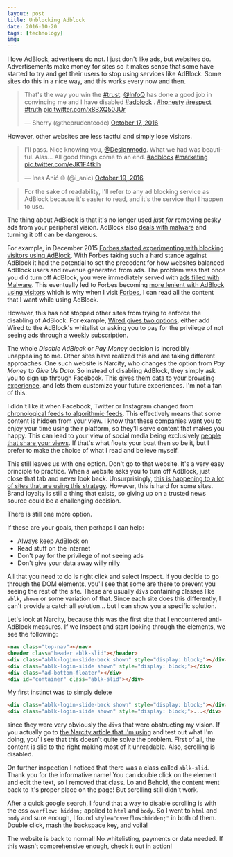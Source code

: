 ```yaml
---
layout: post
title: Unblocking Adblock
date: 2016-10-20
tags: [technology]
img:
---
```


I love [AdBlock](https://getadblock.com/), advertisers do not. I just don't like ads, but websites do. Advertisements make money for sites so it makes sense that some have started to try and get their users to stop using services like AdBlock. Some sites do this in a nice way, and this works every now and then.

<blockquote class="twitter-tweet" data-lang="en"><p lang="en" dir="ltr">That&#39;s the way you win the <a href="https://twitter.com/hashtag/trust?src=hash">#trust</a>. <a href="https://twitter.com/InfoQ">@InfoQ</a> has done a good job in convincing me and I have disabled <a href="https://twitter.com/hashtag/adblock?src=hash">#adblock</a> . <a href="https://twitter.com/hashtag/honesty?src=hash">#honesty</a> <a href="https://twitter.com/hashtag/respect?src=hash">#respect</a> <a href="https://twitter.com/hashtag/truth?src=hash">#truth</a> <a href="https://t.co/x8BXQ50JUr">pic.twitter.com/x8BXQ50JUr</a></p>&mdash; Sherry (@theprudentcode) <a href="https://twitter.com/theprudentcode/status/787893895271186432">October 17, 2016</a></blockquote>
<script async src="//platform.twitter.com/widgets.js" charset="utf-8"></script>

However, other websites are less tactful and simply lose visitors.

<blockquote class="twitter-tweet" data-lang="en"><p lang="en" dir="ltr">I&#39;ll pass. Nice knowing you, <a href="https://twitter.com/Designmodo">@Designmodo</a>. What we had was beautiful. Alas... All good things come to an end. <a href="https://twitter.com/hashtag/adblock?src=hash">#adblock</a> <a href="https://twitter.com/hashtag/marketing?src=hash">#marketing</a> <a href="https://t.co/eJK1F4tkIh">pic.twitter.com/eJK1F4tkIh</a></p>&mdash; Ines Anić 🌐 (@i_anic) <a href="https://twitter.com/i_anic/status/788818055254122496">October 19, 2016</a></blockquote>
<script async src="//platform.twitter.com/widgets.js" charset="utf-8"></script>

> For the sake of readability, I'll refer to any ad blocking service as AdBlock because it's easier to read, and it's the service that I happen to use.

The thing about AdBlock is that it's no longer used _just for_ removing pesky ads from your peripheral vision. AdBlock also [deals with malware](http://www.makeuseof.com/tag/adblock-protect-browser-malware/) and turning it off can be dangerous.

For example, in December 2015 [Forbes started experimenting with blocking visitors using AdBlock](http://www.wsj.com/articles/forbes-tests-new-tactics-to-combat-ad-blocking-1463133628). With Forbes taking such a hard stance against AdBlock it had the potential to set the precedent for how websites balanced AdBlock users and revenue generated from ads. The problem was that once you did turn off AdBlock, you were immediately served with [ads filled with Malware](http://www.networkworld.com/article/3021113/security/forbes-malware-ad-blocker-advertisements.html). This eventually led to Forbes becoming [more lenient with AdBlock using visitors](http://www.niemanlab.org/2016/06/forbes-has-quit-bugging-some-people-about-their-adblockers/) which is why when I visit [Forbes](http://www.forbes.com/), I can read all the content that I want while using AdBlock.

However, this has not stopped other sites from trying to enforce the disabling of AdBlock. For example, [Wired gives two options](https://www.wired.com/how-wired-is-going-to-handle-ad-blocking/), either add Wired to the AdBlock's whitelist or asking you to pay for the privilege of not seeing ads through a weekly subscription.

The whole _Disable AdBlock_ or _Pay Money_ decision is incredibly unappealing to me. Other sites have realized this and are taking different approaches. One such website is Narcity, who changes the option from _Pay Money_ to _Give Us Data_. So instead of disabling AdBlock, they simply ask you to sign up through Facebook. [This gives them data to your browsing experience](http://www.narcitymedia.com/blog/addressed-ad-blockers-happened/), and lets them customize your future experiences. I'm not a fan of this.

I didn't like it when Facebook, Twitter or Instagram changed from [chronological feeds to algorithmic feeds](http://www.makeuseof.com/tag/how-and-why-to-disable-algorithmic-feeds-on-twitter-instagram-and-facebook/). This effectively means that some content is hidden from your view. I know that these companies want you to enjoy your time using their platform, so they'll serve content that makes you happy. This can lead to your view of social media being exclusively [people that share your views](http://www.forbes.com/sites/stevenrosenbaum/2016/05/31/the-facebook-curation-controversy/#28a5f8f34207). If that's what floats your boat then so be it, but I prefer to make the choice of what I read and believe myself.

This still leaves us with one option. Don't go to that website. It's a very easy principle to practice. When a website asks you to turn off AdBlock, just close that tab and never look back. Unsurprisingly, [this is happening to a lot of sites that are using this strategy](https://thestack.com/world/2016/04/21/sites-that-block-adblockers-seem-to-be-suffering/). However, this is hard for some sites. Brand loyalty is still a thing that exists, so giving up on a trusted news source could be a challenging decision.

There is still one more option.

If these are your goals, then perhaps I can help:

- Always keep AdBlock on
- Read stuff on the internet
- Don't pay for the privilege of not seeing ads
- Don't give your data away willy nilly

All that you need to do is right click and select Inspect. If you decide to go through the DOM elements, you'll see that some are there to prevent you seeing the rest of the site. These are usually `div`s containing classes like `ablk`, `shown` or some variation of that. Since each site does this differently, I can't provide a catch all solution... but I can show you a specific solution.

Let's look at Narcity, because this was the first site that I encountered anti-AdBlock measures. If we Inspect and start looking through the elements, we see the following:

```html
<nav class="top-nav"></nav>
<header class="header ablk-slid"></header>
<div class="ablk-login-slide-back shown" style="display: block;"></div>
<div class="ablk-login-slide shown" style="display: block;"></div>
<div class="ad-bottom-floater"></div>
<div id="container" class="ablk-slid"></div>
```

My first instinct was to simply delete

```html
<div class="ablk-login-slide-back shown" style="display: block;"></div>
<div class="ablk-login-slide shown" style="display: block;">...</div>
```

since they were very obviously the `div`s that were obstructing my vision. If you actually go to [the Narcity article that I'm using](http://www.narcity.com/toronto/24-midterm-struggles-that-have-all-students-in-tears-right-now/) and test out what I'm doing, you'll see that this doesn't quite solve the problem. First of all, the content is slid to the right making most of it unreadable. Also, scrolling is disabled.

On further inspection I noticed that there was a class called `ablk-slid`. Thank you for the informative name! You can double click on the element and edit the text, so I removed that class. Lo and Behold, the content went back to it's proper place on the page! But scrolling still didn't work.

After a quick google search, I found that a way to disable scrolling is with the css `overflow: hidden;` applied to `html` and `body`. So I went to `html` and `body` and sure enough, I found `style="overflow:hidden;"` in both of them. Double click, mash the backspace key, and voilà!

The website is back to normal! No whitelisting, payments or data needed. If this wasn't comprehensive enough, check it out in action!
